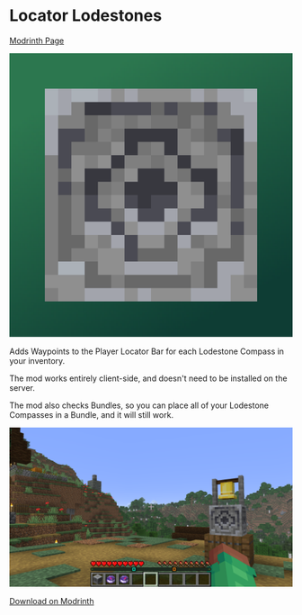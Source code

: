 # Locator Lodestones

[Modrinth Page](https://modrinth.com/project/pMBcsVIg)

![The Locator Lodestones mod icon](images/icon_high_res.png)

Adds Waypoints to the Player Locator Bar for each Lodestone Compass in your inventory.

The mod works entirely client-side, and doesn't need to be installed on the server.

The mod also checks Bundles, so you can place all of your Lodestone Compasses in a Bundle, and it will still work.

![A screenshot of the locator bar pointing towards two lodestones, with one nearby and the other further in the distance](images/screenshot.png)

[Download on Modrinth](https://modrinth.com/project/pMBcsVIg)
